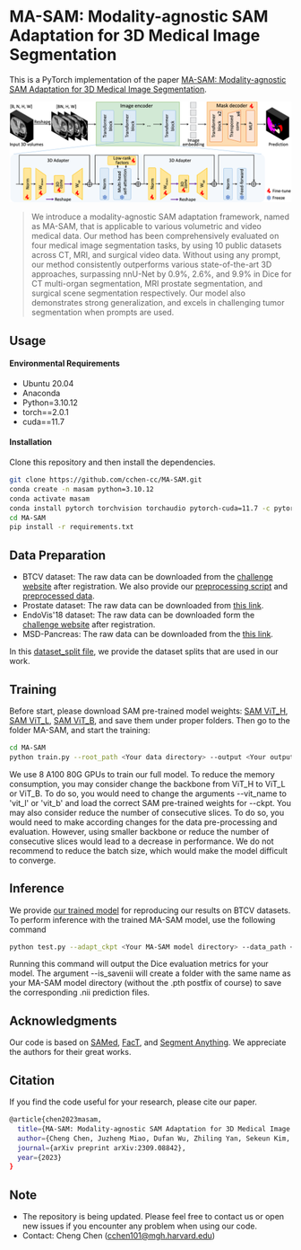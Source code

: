 # MA-SAM: Modality-agnostic SAM Adaptation for 3D Medical Image Segmentation

This is a PyTorch implementation of the paper [MA-SAM: Modality-agnostic SAM Adaptation for 3D Medical Image Segmentation](https://arxiv.org/pdf/2309.08842.pdf).

![Overview of MA-SAM framework](asset/overview.png?raw=true "Overview of MA-SAM framework")

>  We introduce a modality-agnostic SAM adaptation framework, named as MA-SAM, that is applicable to various volumetric and video medical data. Our method has been comprehensively evaluated on four medical image segmentation tasks, by using 10 public datasets across CT, MRI, and surgical video data. Without using any prompt, our method consistently outperforms various state-of-the-art 3D approaches, surpassing nnU-Net by 0.9%, 2.6%, and 9.9% in Dice for CT multi-organ segmentation, MRI prostate segmentation, and surgical scene segmentation respectively. Our model also demonstrates strong generalization, and excels in challenging tumor segmentation when prompts are used.

## Usage
#### Environmental Requirements
- Ubuntu 20.04
- Anaconda
- Python=3.10.12
- torch==2.0.1
- cuda==11.7

#### Installation
Clone this repository and then install the dependencies.
```sh
git clone https://github.com/cchen-cc/MA-SAM.git
conda create -n masam python=3.10.12
conda activate masam
conda install pytorch torchvision torchaudio pytorch-cuda=11.7 -c pytorch -c nvidia
cd MA-SAM
pip install -r requirements.txt
```

## Data Preparation
- BTCV dataset: The raw data can be downloaded from the [challenge website](https://www.synapse.org/#!Synapse:syn3379050) after registration. We also provide our [preprocessing script](https://github.com/cchen-cc/MA-SAM/blob/main/preprocessing/util_script_btcv.py) and [preprocessed data](https://drive.google.com/file/d/1uk8cOQsX7VQBQxnwQRRtfLT-rhX4q7PD/view?usp=drive_link). 
- Prostate dataset: The raw data can be downloaded from [this link](https://liuquande.github.io/SAML/). 
- EndoVis'18 dataset: The raw data can be downloaded form the [challenge website](https://endovissub2018-roboticscenesegmentation.grand-challenge.org/Downloads/) after registration.
- MSD-Pancreas: The raw data can be downloaded from the [this link](https://drive.google.com/drive/folders/1HqEgzS8BV2c7xYNrZdEAnrHk7osJJ--2).

In this [dataset_split file](https://github.com/cchen-cc/MA-SAM/blob/main/preprocessing/dataset_split.md), we provide the dataset splits that are used in our work. 
  
## Training
Before start, please download SAM pre-trained model weights: [SAM ViT_H](https://dl.fbaipublicfiles.com/segment_anything/sam_vit_h_4b8939.pth), [SAM ViT_L](https://dl.fbaipublicfiles.com/segment_anything/sam_vit_l_0b3195.pth), [SAM ViT_B](https://dl.fbaipublicfiles.com/segment_anything/sam_vit_b_01ec64.pth), and save them under proper folders. Then go to the folder MA-SAM, and start the training:
```sh
cd MA-SAM
python train.py --root_path <Your data directory> --output <Your output directory> --ckpt <Your SAM pre-trained model directory>
```
We use 8 A100 80G GPUs to train our full model. To reduce the memory consumption, you may consider change the backbone from ViT_H to ViT_L or ViT_B. To do so, you would need to change the arguments --vit_name to 'vit_l' or 'vit_b' and load the correct SAM pre-trained weights for --ckpt. You may also consider reduce the number of consecutive slices. To do so, you would need to make according changes for the data pre-processing and evaluation. However, using smaller backbone or reduce the number of consecutive slices would lead to a decrease in performance. We do not recommend to reduce the batch size, which would make the model difficult to converge.

## Inference
We provide [our trained model](https://drive.google.com/file/d/1zBaDHkkH9FbPC2S8vl6cwUqy5nrxPmtu/view?usp=drive_link) for reproducing our results on BTCV datasets. 
To perform inference with the trained MA-SAM model, use the following command
```sh
python test.py --adapt_ckpt <Your MA-SAM model directory> --data_path <Your data directory> --ckpt <Your SAM pre-trained model directory> --is_savenii
```
Running this command will output the Dice evaluation metrics for your model. The argument --is_savenii will create a folder with the same name as your MA-SAM model directory (without the .pth postfix of course) to save the corresponding .nii prediction files.

## Acknowledgments
Our code is based on [SAMed](https://github.com/hitachinsk/SAMed), [FacT](https://github.com/JieShibo/PETL-ViT/tree/main/FacT), and [Segment Anything](https://github.com/facebookresearch/segment-anything). We appreciate the authors for their great works. 

## Citation
If you find the code useful for your research, please cite our paper.
```sh
@article{chen2023masam,
  title={MA-SAM: Modality-agnostic SAM Adaptation for 3D Medical Image Segmentation},
  author={Cheng Chen, Juzheng Miao, Dufan Wu, Zhiling Yan, Sekeun Kim, Jiang Hu, Aoxiao Zhong, Zhengliang Liu, Lichao Sun, Xiang Li, Tianming Liu, Pheng-Ann Heng, Quanzheng Li},
  journal={arXiv preprint arXiv:2309.08842},
  year={2023}
}
```

## Note
- The repository is being updated. Please feel free to contact us or open new issues if you encounter any problem when using our code.
- Contact: Cheng Chen ([cchen101@mgh.harvard.edu]())
